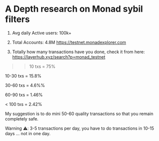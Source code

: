 <h1>A Depth research on Monad sybil filters</h1>

1) Avg daily Active users: 100k+

2) Total Accounts: 4.8M
https://testnet.monadexplorer.com

3) Totally how many transactions have you done, check it from here: https://layerhub.xyz/search?p=monad_testnet

   
>>   10 txs = 75%

10-30 txs = 15.8% 

30-60 txs = 4.6%%

60-90 txs = 1.46%

< 100 txs = 2.42%

My suggestion is to do mini 50-60 quality transactions so that you remain completely safe.

Warning ⚠️: 3-5 transactions per day, you have to do transactions in 10-15 days ... not in one day.
